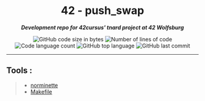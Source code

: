 <h1 align="center">
	42 - push_swap
</h1>

<p align="center">
	<b><i>Development repo for 42cursus' tnard project at 42 Wolfsburg</i></b><br>
</p>

<p align="center">
	<img alt="GitHub code size in bytes" src="https://img.shields.io/github/languages/code-size/SilentJMA/42-Cursus/new/main/push_swap?color=blueviolet" />
	<img alt="Number of lines of code" src="https://img.shields.io/tokei/lines/github/SilentJMA/42-Cursus/new/main/push_swap?color=blueviolet" />
	<img alt="Code language count" src="https://img.shields.io/github/languages/count/SilentJMA/42-Cursus/new/main/push_swap?color=blue" />
	<img alt="GitHub top language" src="https://img.shields.io/github/languages/top/SilentJMA/42-Cursus/new/main/push_swap?color=blue" />
	<img alt="GitHub last commit" src="https://img.shields.io/github/last-commit/SilentJMA/42-Cursus/new/main/push_swap?color=brightgreen" />
</p>

---

## Tools :
 > - [norminette](https://github.com/42School/norminette) <br />
 > - [Makefile](https://github.com/PandeoF1/makefile) <br />
